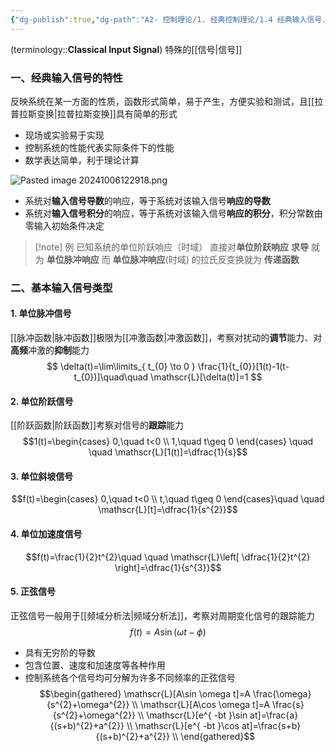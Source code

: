 ```yaml
---
{"dg-publish":true,"dg-path":"A2- 控制理论/1. 经典控制理论/1.4 经典输入信号.md","permalink":"/A2- 控制理论/1. 经典控制理论/1.4 经典输入信号/","dgPassFrontmatter":true,"noteIcon":"","created":"2024-10-08T18:34:47.000+08:00","updated":"2025-06-30T16:00:34.000+08:00"}
---
```



(terminology::**Classical Input Signal**)   特殊的[[信号\|信号]]

### 一、经典输入信号的特性
反映系统在某一方面的性质，函数形式简单，易于产生，方便实验和测试，且[[拉普拉斯变换\|拉普拉斯变换]]具有简单的形式
- 现场或实验易于实现 
- 控制系统的性能代表实际条件下的性能 
- 数学表达简单，利于理论计算

![Pasted image 20241006122918.png](/img/user/Functional%20files/Photo%20Resources/Pasted%20image%2020241006122918.png)

- 系统对**输入信号导数**的响应，等于系统对该输入信号**响应的导数**
- 系统对**输入信号积分**的响应，等于系统对该输入信号**响应的积分**，积分常数由零输入初始条件决定

>[!note] 例
>已知系统的单位阶跃响应（时域）
>直接对**单位阶跃响应** **求导** 就为 **单位脉冲响应**
>而 **单位脉冲响应**(时域) 的拉氏反变换就为 **传递函数**

### 二、基本输入信号类型

#### 1. 单位脉冲信号
[[脉冲函数\|脉冲函数]]极限为[[冲激函数\|冲激函数]]，考察对扰动的**调节**能力、对**高频**冲激的**抑制**能力
$$
\delta(t)=\lim\limits_{ t_{0} \to 0 } \frac{1}{t_{0}}[1(t)-1(t-t_{0})]\quad\quad   \mathscr{L}[\delta(t)]=1
$$

#### 2. 单位阶跃信号
[[阶跃函数\|阶跃函数]]考察对信号的**跟踪**能力
 $$1(t)=\begin{cases}
0,\quad t<0 \\
1,\quad t\geq 0
\end{cases} \quad \quad \mathscr{L}[1(t)]=\dfrac{1}{s}$$

#### 3. 单位斜坡信号
$$f(t)=\begin{cases}
0,\quad t<0 \\
t,\quad t\geq 0
\end{cases}\quad \quad  \mathscr{L}[t]=\dfrac{1}{s^{2}}$$

#### 4. 单位加速度信号
$$f(t)=\frac{1}{2}t^{2}\quad \quad  \mathscr{L}\left[ \dfrac{1}{2}t^{2} \right]=\dfrac{1}{s^{3}}$$

#### 5. 正弦信号
正弦信号一般用于[[频域分析法\|频域分析法]]，考察对周期变化信号的跟踪能力
$$
f(t)=A\sin (\omega t-\phi)
$$

- 具有无穷阶的导数
- 包含位置、速度和加速度等各种作用 
- 控制系统各个信号均可分解为许多不同频率的正弦信号 
$$\begin{gathered}
\mathscr{L}[A\sin \omega t]=A \frac{\omega}{s^{2}+\omega^{2}} \\
\mathscr{L}[A\cos \omega t]=A \frac{s}{s^{2}+\omega^{2}} \\ 
\mathscr{L}[e^{ -bt }\sin at]=\frac{a}{(s+b)^{2}+a^{2}} \\
\mathscr{L}[e^{ -bt }\cos at]=\frac{s+b}{(s+b)^{2}+a^{2}} \\
\end{gathered}$$

